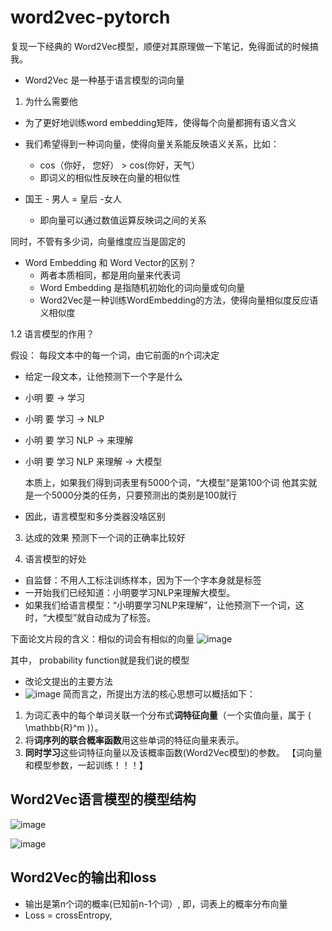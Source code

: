 # word2vec-pytorch
复现一下经典的 Word2Vec模型，顺便对其原理做一下笔记，免得面试的时候搞我。


- Word2Vec 是一种基于语言模型的词向量

1. 为什么需要他
- 为了更好地训练word embedding矩阵，使得每个向量都拥有语义含义

- 我们希望得到一种词向量，使得向量关系能反映语义关系，比如：
  - cos（你好， 您好） >  cos(你好，天气） 
  - 即词义的相似性反映在向量的相似性

- 国王 - 男人 = 皇后 -女人
  - 即向量可以通过数值运算反映词之间的关系

同时，不管有多少词，向量维度应当是固定的

- Word Embedding 和 Word Vector的区别？
  - 两者本质相同，都是用向量来代表词
  - Word Embedding 是指随机初始化的词向量或句向量
  - Word2Vec是一种训练WordEmbedding的方法，使得向量相似度反应语义相似度





1.2 语言模型的作用？

假设：
每段文本中的每一个词，由它前面的n个词决定
- 给定一段文本，让他预测下一个字是什么
- 小明 要 -> 学习
- 小明 要 学习 -> NLP
- 小明 要 学习 NLP -> 来理解
- 小明 要 学习 NLP 来理解 -> 大模型

   本质上，如果我们得到词表里有5000个词，“大模型”是第100个词
   他其实就是一个5000分类的任务，只要预测出的类别是100就行


- 因此，语言模型和多分类器没啥区别



3. 达成的效果
预测下一个词的正确率比较好


4. 语言模型的好处
  - 自监督：不用人工标注训练样本，因为下一个字本身就是标签
  - 一开始我们已经知道：小明要学习NLP来理解大模型。
  - 如果我们给语言模型：“小明要学习NLP来理解”，让他预测下一个词，这时，“大模型”就自动成为了标签。
  

下面论文片段的含义：相似的词会有相似的向量
![image](https://github.com/user-attachments/assets/cca554df-c068-4425-935b-ad0e8f978b2e)

其中， probability function就是我们说的模型




- 改论文提出的主要方法
- ![image](https://github.com/user-attachments/assets/d4eb4fc1-cdf5-4788-9fd0-fe7c67caf949)
简而言之，所提出方法的核心思想可以概括如下：

1. 为词汇表中的每个单词关联一个分布式**词特征向量**（一个实值向量，属于 \( \mathbb{R}^m \)）。  
2. 将**词序列的联合概率函数**用这些单词的特征向量来表示。  
3. **同时学习**这些词特征向量以及该概率函数(Word2Vec模型)的参数。 【词向量和模型参数，一起训练！！！】




## Word2Vec语言模型的模型结构

![image](https://github.com/user-attachments/assets/72d7163c-26d6-4d8f-b1e9-6f49b6f20f15)

![image](https://github.com/user-attachments/assets/1c0df209-afe8-4098-a287-f87af959901a)






## Word2Vec的输出和loss
- 输出是第n个词的概率(已知前n-1个词）, 即，词表上的概率分布向量
- Loss  = crossEntropy, 

